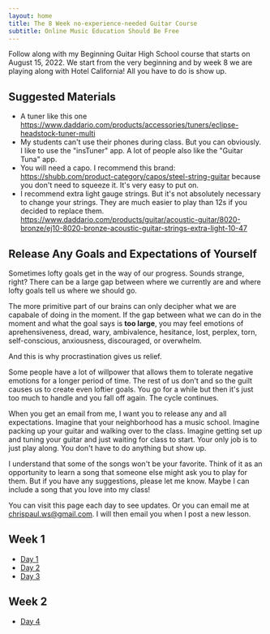 ```yaml
---
layout: home
title: The 8 Week no-experience-needed Guitar Course
subtitle: Online Music Education Should Be Free
---
```


Follow along with my Beginning Guitar High School course that starts on August 15, 2022. We start from the very beginning and by week 8 we are playing along with Hotel California! All you have to do is show up.

## Suggested Materials

* A tuner like this one <a href="https://www.daddario.com/products/accessories/tuners/eclipse-headstock-tuner-multi">https://www.daddario.com/products/accessories/tuners/eclipse-headstock-tuner-multi</a>
* My students can't use their phones during class. But you can obviously. I like to use the "insTuner" app. A lot of people also like the "Guitar Tuna" app. 
* You will need a capo. I recommend this brand: <a href="https://shubb.com/product-category/capos/steel-string-guitar">https://shubb.com/product-category/capos/steel-string-guitar</a> because you don't need to squeeze it. It's very easy to put on.
* I recommend extra light gauge strings. But it's not absolutely necessary to change your strings. They are much easier to play than 12s if you decided to replace them. <a href="https://www.daddario.com/products/guitar/acoustic-guitar/8020-bronze/ej10-8020-bronze-acoustic-guitar-strings-extra-light-10-47">https://www.daddario.com/products/guitar/acoustic-guitar/8020-bronze/ej10-8020-bronze-acoustic-guitar-strings-extra-light-10-47</a>

## Release Any Goals and Expectations of Yourself

Sometimes lofty goals get in the way of our progress. Sounds strange, right? There can be a large gap between where we currently are and where lofty goals tell us where we should go. 

The more primitive part of our brains can only decipher what we are capabale of doing in the moment. If the gap between what we can do in the moment and what the goal says is **too large**, you may feel emotions of aprehensiveness, dread, wary, ambivalence, hesitance, lost, perplex, torn, self-conscious, anxiousness, discouraged, or overwhelm. 

And this is why procrastination gives us relief. 

Some people have a lot of willpower that allows them to tolerate negative emotions for a longer period of time. The rest of us don't and so the guilt causes us to create even loftier goals. You go for a while but then it's just too much to handle and you fall off again. The cycle continues.

When you get an email from me, I want you to release any and all expectations. Imagine that your neighborhood has a music school. Imagine packing up your guitar and walking over to the class. Imagine getting set up and tuning your guitar and just waiting for class to start. Your only job is to just play along. You don't have to do anything but show up.

I understand that some of the songs won't be your favorite. Think of it as an opportunity to learn a song that someone else might ask you to play for them. But if you have any suggestions, please let me know. Maybe I can include a song that you love into my class!

You can visit this page each day to see updates. Or you can email me at chrispaul.ws@gmail.com. I will then email you when I post a new lesson.

## Week 1

* <a href="/277930517a53a33a38211e38b09f6194">Day 1</a>
* <a href="/4888a6c6f44ef4bc34d74f54cd8f89a1">Day 2</a>
* <a href="/642c1706c0ea8138f2971eb6284c00df">Day 3</a>

## Week 2

* <a href="/65b34028c4dd5bf3e49fc46acacb350c">Day 4</a>


<!-- The basics of how Music works
* Three 2-finger chords and one 1-finger chord
* Basic rhythmic strumming - keeping a beat
* Basic fingerstyle technique - the open G, B, and E strings
* Play along with a song on the very first day!
* How to mute the low E string with the thumb
* How to use a capo

# Week 2

* The "E Major" chord (chord symbol: "E")
* Review of Week 1's chords
* More rhythmic strumming
* Major Scale basics (intro to single-note flatpicking)
* Fingerpicking the E Major shape (thumb, "p" and "i")

## Week 3

* New Chords: G Major (chord symbol: "G"), "Cadd9", and D Major (chord symbol: "D")
* How to mute the low E string

## Week 4

* New Chords: "A Major" (chord symbol: "A")

## Week 5

* By now you know 10 chords! "Em", "CMaj7", "G6", "E", "Aadd9/E", "Badd4/E", "G", "Cadd9", "D", and "A"!
* The full strumming pattern for "Zombie" by The Cranberries

## Week 6

* New Chords: C Major and A Minor ("C" and "Am")

## Week 7

* New Chords: "FMaj7" and "Dm"

## Week 8

* New Chords: "F", "E7", and "B7"
* Play along to Hotel California -->